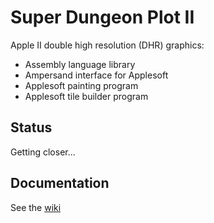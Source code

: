 # Super Dungeon Plot II

Apple II double high resolution (DHR) graphics:

* Assembly language library
* Ampersand interface for Applesoft
* Applesoft painting program
* Applesoft tile builder program

## Status

Getting closer...

## Documentation

See the [wiki](https://github.com/dfgordon/sdpii/wiki)
